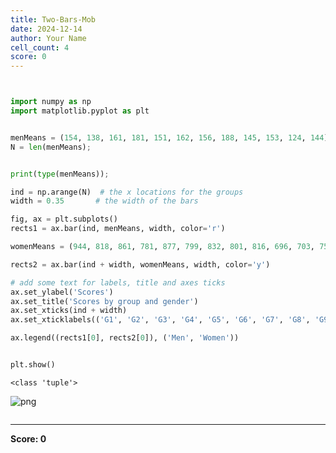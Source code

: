 ```yaml
---
title: Two-Bars-Mob
date: 2024-12-14
author: Your Name
cell_count: 4
score: 0
---
```


```python

```


```python

```


```python
import numpy as np
import matplotlib.pyplot as plt


menMeans = (154, 138, 161, 181, 151, 162, 156, 188, 145, 153, 124, 144);
N = len(menMeans);


print(type(menMeans));

ind = np.arange(N)  # the x locations for the groups
width = 0.35       # the width of the bars

fig, ax = plt.subplots()
rects1 = ax.bar(ind, menMeans, width, color='r')

womenMeans = (944, 818, 861, 781, 877, 799, 832, 801, 816, 696, 703, 752);

rects2 = ax.bar(ind + width, womenMeans, width, color='y')

# add some text for labels, title and axes ticks
ax.set_ylabel('Scores')
ax.set_title('Scores by group and gender')
ax.set_xticks(ind + width)
ax.set_xticklabels(('G1', 'G2', 'G3', 'G4', 'G5', 'G6', 'G7', 'G8', 'G9', 'G10', 'G11', 'G12'))

ax.legend((rects1[0], rects2[0]), ('Men', 'Women'))


plt.show()
```

    <class 'tuple'>



    
![png](/mlnotes/images/two-bars-mob_2_1.png)
    



```python

```


---
**Score: 0**